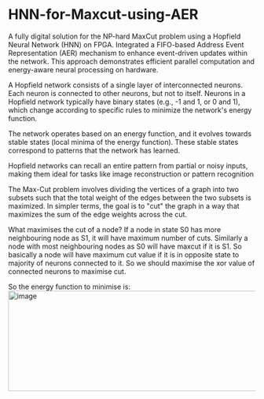 # HNN-for-Maxcut-using-AER
A fully digital solution for the NP-hard MaxCut problem using a Hopfield Neural Network (HNN) on FPGA. Integrated a FIFO-based Address Event Representation (AER) mechanism to enhance event-driven updates within the network. This approach demonstrates efficient parallel computation and energy-aware neural processing on hardware.

A Hopfield network consists of a single layer of interconnected neurons. Each neuron is connected to other neurons, but not to itself. Neurons in a Hopfield network typically have binary states (e.g., -1 and 1, or 0 and 1), which change according to specific rules to minimize the network's energy function.

The network operates based on an energy function, and it evolves towards stable states (local minima of the energy function). These stable states correspond to patterns that the network has learned.

Hopfield networks can recall an entire pattern from partial or noisy inputs, making them ideal for tasks like image reconstruction or pattern recognition

The Max-Cut problem involves dividing the vertices of a graph into two subsets such that the total weight of the edges between the two subsets is maximized. In simpler terms, the goal is to "cut" the graph in a way that maximizes the sum of the edge weights across the cut.
 
What maximises the cut of a node? If a node in state S0 has more neighbouring node as S1, it will have maximum number of cuts. Similarly a node with most neighbouring nodes as S0 will have maxcut if it is S1. So basically a node will have maximum cut value if it is in opposite state to majority of neurons connected to it. So we should maximise the xor value of connected neurons to maximise cut.

So the energy function to minimise is:
<img width="722" height="204" alt="image" src="https://github.com/user-attachments/assets/17a1a9a2-8d0d-4d15-88d6-a57f513c975b" />
